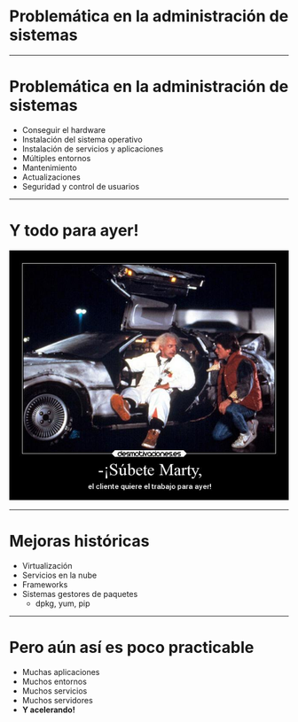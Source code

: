 # Problemática en la administración de sistemas

---
# Problemática en la administración de sistemas

* Conseguir el hardware
* Instalación del sistema operativo
* Instalación de servicios y aplicaciones
* Múltiples entornos
* Mantenimiento
* Actualizaciones
* Seguridad y control de usuarios

---

# Y todo para ayer!

<img src='img/paraayer.jpg' />

---

# Mejoras históricas

    
* Virtualización
* Servicios en la nube
* Frameworks
* Sistemas gestores de paquetes 
    * dpkg, yum, pip
---

# Pero aún así es poco practicable

* Muchas aplicaciones
* Muchos entornos
* Muchos servicios
* Muchos servidores
* **Y acelerando!**